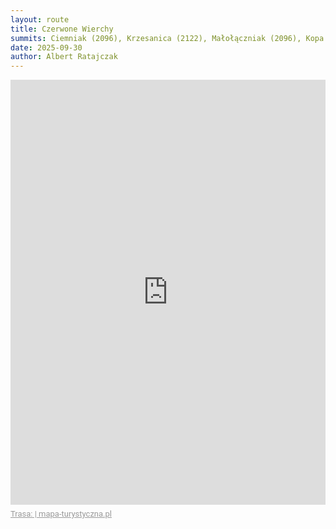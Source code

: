 ```yaml
---
layout: route
title: Czerwone Wierchy
summits: Ciemniak (2096), Krzesanica (2122), Małołączniak (2096), Kopa Kondracka (2005)
date: 2025-09-30
author: Albert Ratajczak
---
```

<div style="max-width:100%;overflow:hidden;margin:0 auto;min-width:300px;"><iframe src="https://mapa-turystyczna.pl/map/widget/route/h1l0p1/1375y.html" height="680" style="width:100%;border:0;" loading="lazy"></iframe><a href="https://mapa-turystyczna.pl/route/1375y?utm_source=external_web&amp;utm_medium=widget&amp;utm_campaign=route_widget" target="_blank" rel="noopener" style="color:#999;padding:7px 0;font-size: 13px;font-family:Roboto,Arial,sans-serif;display: inline-block;">Trasa:  | mapa-turystyczna.pl</a></div>